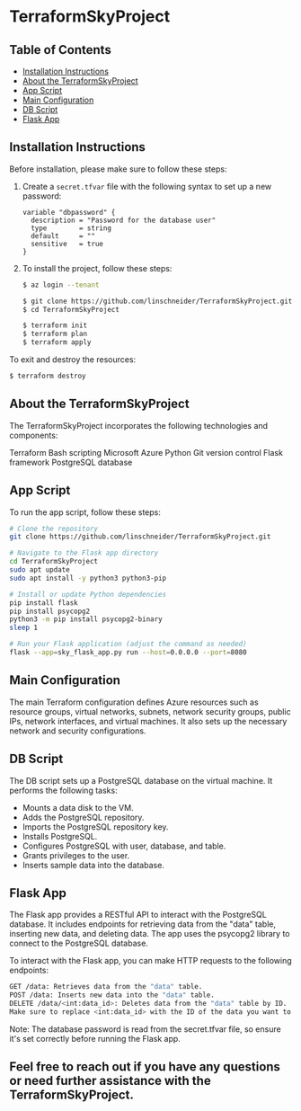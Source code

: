 # TerraformSkyProject

## Table of Contents
- [Installation Instructions](#installation-instructions)
- [About the TerraformSkyProject](#about-the-terraformskyproject)
- [App Script](#app-script)
- [Main Configuration](#main-configuration)
- [DB Script](#db-script)
- [Flask App](#flask-app)

## Installation Instructions

Before installation, please make sure to follow these steps:

1. Create a `secret.tfvar` file with the following syntax to set up a new password:

    ```hcl
    variable "dbpassword" {
      description = "Password for the database user"
      type        = string
      default     = ""
      sensitive   = true
    }
    ```

2. To install the project, follow these steps:

   ```bash
   $ az login --tenant

   $ git clone https://github.com/linschneider/TerraformSkyProject.git
   $ cd TerraformSkyProject

   $ terraform init
   $ terraform plan
   $ terraform apply
To exit and destroy the resources:

```bash
$ terraform destroy
```
## About the TerraformSkyProject
The TerraformSkyProject incorporates the following technologies and components:

Terraform
Bash scripting
Microsoft Azure
Python
Git version control
Flask framework
PostgreSQL database

## App Script
To run the app script, follow these steps:

```bash
# Clone the repository
git clone https://github.com/linschneider/TerraformSkyProject.git

# Navigate to the Flask app directory
cd TerraformSkyProject
sudo apt update
sudo apt install -y python3 python3-pip

# Install or update Python dependencies
pip install flask
pip install psycopg2
python3 -m pip install psycopg2-binary
sleep 1

# Run your Flask application (adjust the command as needed)
flask --app=sky_flask_app.py run --host=0.0.0.0 --port=8080
```

## Main Configuration
The main Terraform configuration defines Azure resources such as resource groups, virtual networks, subnets, network security groups, public IPs, network interfaces, and virtual machines. It also sets up the necessary network and security configurations.

## DB Script
The DB script sets up a PostgreSQL database on the virtual machine. It performs the following tasks:

- Mounts a data disk to the VM.
- Adds the PostgreSQL repository.
- Imports the PostgreSQL repository key.
- Installs PostgreSQL.
- Configures PostgreSQL with user, database, and table.
- Grants privileges to the user.
- Inserts sample data into the database.

## Flask App
The Flask app provides a RESTful API to interact with the PostgreSQL database. It includes endpoints for retrieving data from the "data" table, inserting new data, and deleting data. The app uses the psycopg2 library to connect to the PostgreSQL database.

To interact with the Flask app, you can make HTTP requests to the following endpoints:
```bash
GET /data: Retrieves data from the "data" table.
POST /data: Inserts new data into the "data" table.
DELETE /data/<int:data_id>: Deletes data from the "data" table by ID.
Make sure to replace <int:data_id> with the ID of the data you want to delete when using the DELETE endpoint.
```
Note: The database password is read from the secret.tfvar file, so ensure it's set correctly before running the Flask app.

## Feel free to reach out if you have any questions or need further assistance with the TerraformSkyProject.

